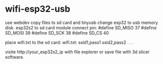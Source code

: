 # wifi-esp32-usb
use webdev copy files to sd card and tinyusb change esp32 to usb memory disk.
esp32s2 to sd card module connect pin:
#define SD_MISO  37
#define SD_MOSI  39
#define SD_SCK   38
#define SD_CS    40

place wifi.txt to the sd card:
wifi.txt:
ssid1,pass1
ssid2,pass2
.
.
.

visite http://your_esp32s2_ip with file explorer or save file with 3d slicer software.
